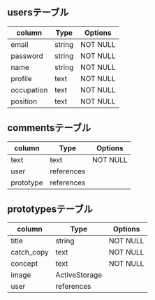 ## usersテーブル
|column    |Type  |Options |
|----------|------|--------|
|email     |string|NOT NULL|
|password  |string|NOT NULL|
|name      |string|NOT NULL|
|profile   |text  |NOT NULL|
|occupation|text  |NOT NULL|
|position  |text  |NOT NULL|

## commentsテーブル
|column   |Type      |Options |
|---------|----------|--------|
|text     |text      |NOT NULL|
|user     |references|        |
|prototype|references|        |

## prototypesテーブル
|column    |Type         |Options |
|----------|-------------|--------|
|title     |string       |NOT NULL|
|catch_copy|text         |NOT NULL|
|concept   |text         |NOT NULL|
|image     |ActiveStorage|        |
|user      |references   |        |

